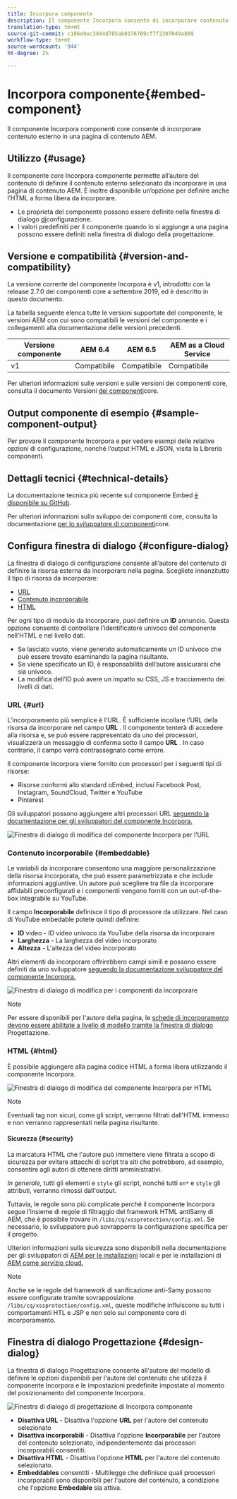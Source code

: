 ```yaml
---
title: Incorpora componente
description: Il componente Incorpora consente di incorporare contenuto esterno in una pagina di contenuto AEM.
translation-type: tm+mt
source-git-commit: c186e9ec3944d785ab0376769cf7f2307049a809
workflow-type: tm+mt
source-wordcount: '944'
ht-degree: 2%

---
```



# Incorpora componente{#embed-component}

Il componente Incorpora componenti core consente di incorporare contenuto esterno in una pagina di contenuto AEM.

## Utilizzo {#usage}

Il componente core Incorpora componente permette all’autore del contenuto di definire il contenuto esterno selezionato da incorporare in una pagina di contenuto AEM. È inoltre disponibile un’opzione per definire anche l’HTML a forma libera da incorporare.

* Le proprietà del componente possono essere definite nella finestra di dialogo [di](#configure-dialog)configurazione.
* I valori predefiniti per il componente quando lo si aggiunge a una pagina possono essere definiti nella finestra di dialogo [](#design-dialog)della progettazione.

## Versione e compatibilità {#version-and-compatibility}

La versione corrente del componente Incorpora è v1, introdotto con la release 2.7.0 dei componenti core a settembre 2019, ed è descritto in questo documento.

La tabella seguente elenca tutte le versioni supportate del componente, le versioni AEM con cui sono compatibili le versioni del componente e i collegamenti alla documentazione delle versioni precedenti.

| Versione componente | AEM 6.4   | AEM 6.5 | AEM as a Cloud Service |
|--- |--- |---|---|
| v1 | Compatibile | Compatibile | Compatibile |

Per ulteriori informazioni sulle versioni e sulle versioni dei componenti core, consulta il documento Versioni [dei componenti](/help/versions.md)core.

## Output componente di esempio {#sample-component-output}

Per provare il componente Incorpora e per vedere esempi delle relative opzioni di configurazione, nonché l’output HTML e JSON, visita la Libreria [](https://adobe.com/go/aem_cmp_library_embed)componenti.

## Dettagli tecnici {#technical-details}

La documentazione tecnica più recente sul componente Embed [è disponibile su GitHub](https://adobe.com/go/aem_cmp_tech_embed_v1).

Per ulteriori informazioni sullo sviluppo dei componenti core, consulta la documentazione [per lo sviluppatore di componenti](/help/developing/overview.md)core.

## Configura finestra di dialogo {#configure-dialog}

La finestra di dialogo di configurazione consente all’autore del contenuto di definire la risorsa esterna da incorporare nella pagina. Scegliete innanzitutto il tipo di risorsa da incorporare:

* [URL](#url)
* [Contenuto incorporabile](#embeddable)
* [HTML](#html)

Per ogni tipo di modulo da incorporare, puoi definire un **ID** annuncio. Questa opzione consente di controllare l’identificatore univoco del componente nell’HTML e nel livello [](/help/developing/data-layer/overview.md)dati.

* Se lasciato vuoto, viene generato automaticamente un ID univoco che può essere trovato esaminando la pagina risultante.
* Se viene specificato un ID, è responsabilità dell’autore assicurarsi che sia univoco.
* La modifica dell’ID può avere un impatto su CSS, JS e tracciamento dei livelli di dati.

### URL {#url}

L’incorporamento più semplice è l’URL. È sufficiente incollare l’URL della risorsa da incorporare nel campo **URL** . Il componente tenterà di accedere alla risorsa e, se può essere rappresentato da uno dei processori, visualizzerà un messaggio di conferma sotto il campo **URL** . In caso contrario, il campo verrà contrassegnato come errore.

Il componente Incorpora viene fornito con processori per i seguenti tipi di risorse:

* Risorse conformi allo standard [](https://oembed.com/) oEmbed, inclusi Facebook Post, Instagram, SoundCloud, Twitter e YouTube
* Pinterest

Gli sviluppatori possono aggiungere altri processori URL [seguendo la documentazione per gli sviluppatori del componente Incorpora.](https://github.com/adobe/aem-core-wcm-components/tree/master/content/src/content/jcr_root/apps/core/wcm/components/embed/v1/embed#extending-the-embed-component)

![Finestra di dialogo di modifica del componente Incorpora per l’URL](/help/assets/embed-url.png)

### Contenuto incorporabile {#embeddable}

Le variabili da incorporare consentono una maggiore personalizzazione della risorsa incorporata, che può essere parametrizzata e che include informazioni aggiuntive. Un autore può scegliere tra file da incorporare affidabili preconfigurati e i componenti vengono forniti con un out-of-the-box integrabile su YouTube.

Il campo **Incorporabile** definisce il tipo di processore da utilizzare. Nel caso di YouTube embedable potete quindi definire:

* **ID** video - ID video univoco da YouTube della risorsa da incorporare
* **Larghezza** - La larghezza del video incorporato
* **Altezza** - L&#39;altezza del video incorporato

Altri elementi da incorporare offrirebbero campi simili e possono essere definiti da uno sviluppatore [seguendo la documentazione sviluppatore del componente Incorpora.](https://github.com/adobe/aem-core-wcm-components/tree/master/content/src/content/jcr_root/apps/core/wcm/components/embed/v1/embed#extending-the-embed-component)

![Finestra di dialogo di modifica per i componenti da incorporare](/help/assets/embed-embeddable.png)

>[!NOTE]
>Per essere disponibili per l&#39;autore della pagina, le [schede di incorporamento devono essere abilitate a livello di modello tramite la finestra di dialogo](#design-dialog) Progettazione.

### HTML {#html}

È possibile aggiungere alla pagina codice HTML a forma libera utilizzando il componente Incorpora.

![Finestra di dialogo di modifica del componente Incorpora per HTML](/help/assets/embed-html.png)

>[!NOTE]
>Eventuali tag non sicuri, come gli script, verranno filtrati dall&#39;HTML immesso e non verranno rappresentati nella pagina risultante.

#### Sicurezza {#security}

La marcatura HTML che l&#39;autore può immettere viene filtrata a scopo di sicurezza per evitare attacchi di script tra siti che potrebbero, ad esempio, consentire agli autori di ottenere diritti amministrativi.

*In generale,* tutti gli elementi e `style` gli script, nonché tutti `on*` e `style` gli attributi, verranno rimossi dall&#39;output.

Tuttavia, le regole sono più complicate perché il componente Incorpora segue l’insieme di regole di filtraggio del framework HTML antiSamy di AEM, che è possibile trovare in `/libs/cq/xssprotection/config.xml`. Se necessario, lo sviluppatore può sovrapporre la configurazione specifica per il progetto.

Ulteriori informazioni sulla sicurezza sono disponibili nella documentazione per gli sviluppatori di [AEM per le installazioni](https://docs.adobe.com/content/help/en/experience-manager-65/developing/introduction/security.html) locali e per le installazioni di [AEM come servizio cloud.](https://docs.adobe.com/content/help/it-IT/experience-manager-cloud-service/security/home.html)

>[!NOTE]
>Anche se le regole del framework di sanificazione anti-Samy possono essere configurate tramite sovrapposizione `/libs/cq/xssprotection/config.xml`, queste modifiche influiscono su tutti i comportamenti HTL e JSP e non solo sul componente core di incorporamento.

## Finestra di dialogo Progettazione {#design-dialog}

La finestra di dialogo Progettazione consente all&#39;autore del modello di definire le opzioni disponibili per l&#39;autore del contenuto che utilizza il componente Incorpora e le impostazioni predefinite impostate al momento del posizionamento del componente Incorpora.

![Finestra di dialogo di progettazione di Incorpora componente](/help/assets/embed-design.png)

* **Disattiva URL** - Disattiva l&#39;opzione **URL** per l&#39;autore del contenuto selezionato
* **Disattiva incorporabili** - Disattiva l&#39;opzione **Incorporabile** per l&#39;autore del contenuto selezionato, indipendentemente dai processori incorporabili consentiti.
* **Disattiva HTML** - Disattiva l&#39;opzione **HTML** per l&#39;autore del contenuto selezionato.
* **Embeddables** consentiti - Multilegge che definisce quali processori incorporabili sono disponibili per l&#39;autore del contenuto, a condizione che l&#39;opzione **Embedable** sia attiva.
